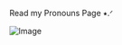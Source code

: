 Read my Pronouns Page ⭑.ᐟ

![Image](https://github.com/user-attachments/assets/dacbff14-0610-4723-8e6d-5a376c4dad7a)
